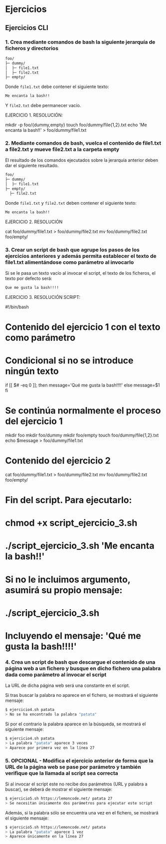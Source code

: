# Ejercicios

## Ejercicios CLI

### 1. Crea mediante comandos de bash la siguiente jerarquía de ficheros y directorios

```bash
foo/
├─ dummy/
│  ├─ file1.txt
│  ├─ file2.txt
├─ empty/
```

Donde `file1.txt` debe contener el siguiente texto:

```bash
Me encanta la bash!!
```

Y `file2.txt` debe permanecer vacío.

EJERCICIO 1. RESOLUCIÓN:

mkdir -p foo/{dummy,empty}
touch foo/dummy/file{1,2}.txt
echo 'Me encanta la bash!!' > foo/dummy/file1.txt

### 2. Mediante comandos de bash, vuelca el contenido de file1.txt a file2.txt y mueve file2.txt a la carpeta empty

El resultado de los comandos ejecutados sobre la jerarquía anterior deben dar el siguiente resultado.

```bash
foo/
├─ dummy/
│  ├─ file1.txt
├─ empty/
  ├─ file2.txt
```

Donde `file1.txt` y `file2.txt` deben contener el siguiente texto:

```bash
Me encanta la bash!!
```

EJERCICIO 2. RESOLUCIÓN

cat foo/dummy/file1.txt > foo/dummy/file2.txt
mv foo/dummy/file2.txt foo/empty/

### 3. Crear un script de bash que agrupe los pasos de los ejercicios anteriores y además permita establecer el texto de file1.txt alimentándose como parámetro al invocarlo

Si se le pasa un texto vacío al invocar el script, el texto de los ficheros, el texto por defecto será:

```bash
Que me gusta la bash!!!!
```
EJERCICIO 3. RESOLUCIÓN
SCRIPT:

#!/bin/bash
# Contenido del ejercicio 1 con el texto como parámetro

# Condicional si no se introduce ningún texto
if [[ $# -eq 0 ]]; then
 message='Qué me gusta la bash!!!!'
else
 message=$1
fi

# Se continúa normalmente el proceso del ejercicio 1
mkdir foo
mkdir foo/dummy
mkdir foo/empty
touch foo/dummy/file{1,2}.txt
echo $message > foo/dummy/file1.txt

# Contenido del ejercicio 2
cat foo/dummy/file1.txt > foo/dummy/file2.txt
mv foo/dummy/file2.txt foo/empty/

# Fin del script. Para ejecutarlo:
# chmod +x script_ejercicio_3.sh
# ./script_ejercicio_3.sh 'Me encanta la bash!!'
# Si no le incluimos argumento, asumirá su propio mensaje:
# ./script_ejercicio_3.sh
# Incluyendo el mensaje: 'Qué me gusta la bash!!!!'


### 4. Crea un script de bash que descargue el contenido de una página web a un fichero y busque en dicho fichero una palabra dada como parámetro al invocar el script

La URL de dicha página web será una constante en el script.

Si tras buscar la palabra no aparece en el fichero, se mostrará el siguiente mensaje:

```bash
$ ejercicio4.sh patata
> No se ha encontrado la palabra "patata"
```

Si por el contrario la palabra aparece en la búsqueda, se mostrará el siguiente mensaje:

```bash
$ ejercicio4.sh patata
> La palabra "patata" aparece 3 veces
> Aparece por primera vez en la línea 27
```

### 5. OPCIONAL - Modifica el ejercicio anterior de forma que la URL de la página web se pase por parámetro y también verifique que la llamada al script sea correcta

Si al invocar el script este no recibe dos parámetros (URL y palabra a buscar), se deberá de mostrar el siguiente mensaje:

```bash
$ ejercicio5.sh https://lemoncode.net/ patata 27
> Se necesitan únicamente dos parámetros para ejecutar este script
```

Además, si la palabra sólo se encuentra una vez en el fichero, se mostrará el siguiente mensaje:

```bash
$ ejercicio5.sh https://lemoncode.net/ patata
> La palabra "patata" aparece 1 vez
> Aparece únicamente en la línea 27
```
